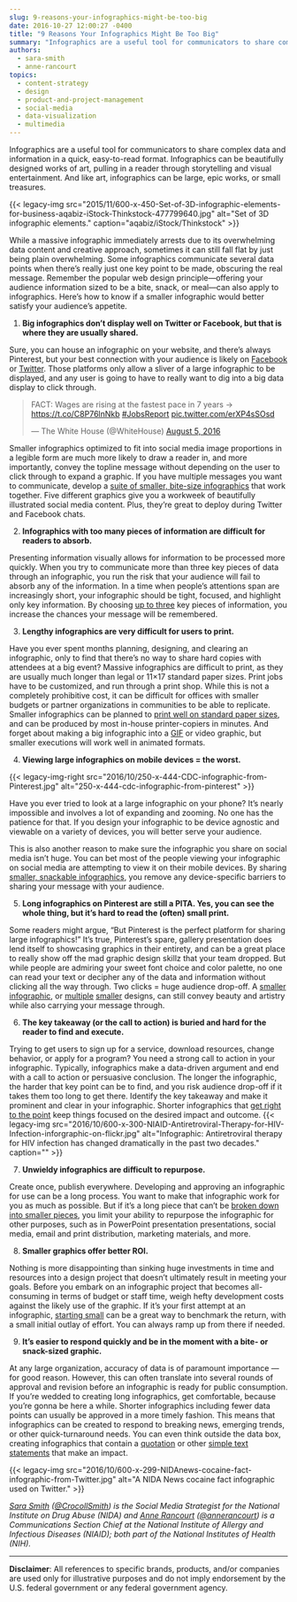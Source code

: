 ```yaml
---
slug: 9-reasons-your-infographics-might-be-too-big
date: 2016-10-27 12:00:27 -0400
title: "9 Reasons Your Infographics Might Be Too Big"
summary: "Infographics are a useful tool for communicators to share complex data and information in a quick, easy-to-read format. Infographics can be beautifully designed works of art, pulling in a reader through storytelling and visual entertainment. And like art, infographics can be large, epic works, or small treasures."
authors:
  - sara-smith
  - anne-rancourt
topics:
  - content-strategy
  - design
  - product-and-project-management
  - social-media
  - data-visualization
  - multimedia
---
```


Infographics are a useful tool for communicators to share complex data and information in a quick, easy-to-read format. Infographics can be beautifully designed works of art, pulling in a reader through storytelling and visual entertainment. And like art, infographics can be large, epic works, or small treasures.

{{< legacy-img src="2015/11/600-x-450-Set-of-3D-infographic-elements-for-business-aqabiz-iStock-Thinkstock-477799640.jpg" alt="Set of 3D infographic elements." caption="aqabiz/iStock/Thinkstock" >}}

While a massive infographic immediately arrests due to its overwhelming data content and creative approach, sometimes it can still fall flat by just being plain overwhelming. Some infographics communicate several data points when there’s really just one key point to be made, obscuring the real message. Remember the popular web design principle—offering your audience information sized to be a bite, snack, or meal—can also apply to infographics. Here’s how to know if a smaller infographic would better satisfy your audience’s appetite.

<ol start="1">
  <li>
    <b>Big infographics don’t display well on Twitter or Facebook, but that is where they are usually shared.</b>
  </li>
</ol>

Sure, you can house an infographic on your website, and there’s always Pinterest, but your best connection with your audience is likely on [Facebook](https://www.facebook.com/ajplusenglish/photos/a.409210322553814.1073741828.407570359384477/502960276512151/) or [Twitter](https://twitter.com/WhiteHouse/status/761596821701529601). Those platforms only allow a sliver of a large infographic to be displayed, and any user is going to have to really want to dig into a big data display to click through.

<blockquote class="twitter-tweet" data-width="500">
  <p lang="en">
    FACT: Wages are rising at the fastest pace in 7 years → <a href="https://t.co/C8P76lnNkb">https://t.co/C8P76lnNkb</a> <a href="https://twitter.com/hashtag/JobsReport?src=hash">#JobsReport</a> <a href="https://t.co/erXP4sSOsd">pic.twitter.com/erXP4sSOsd</a>
  </p>

  <p>
    &mdash; The White House (@WhiteHouse) <a href="https://twitter.com/WhiteHouse/status/761596821701529601">August 5, 2016</a>
  </p>
</blockquote>

Smaller infographics optimized to fit into social media image proportions in a legible form are much more likely to draw a reader in, and more importantly, convey the topline message without depending on the user to click through to expand a graphic. If you have multiple messages you want to communicate, develop a [suite of smaller, bite-size infographics](http://www.nhlbi.nih.gov/health/educational/hearttruth/materials/infographics.htm) that work together. Five different graphics give you a workweek of beautifully illustrated social media content. Plus, they’re great to deploy during Twitter and Facebook chats.

<ol start="2">
  <li>
    <b>Infographics with too many pieces of information are difficult for readers to absorb.</b>
  </li>
</ol>

Presenting information visually allows for information to be processed more quickly. When you try to communicate more than three key pieces of data through an infographic, you run the risk that your audience will fail to absorb any of the information. In a time when people’s attentions span are increasingly short, your infographic should be tight, focused, and highlight only key information. By choosing [up to three](https://www.flickr.com/photos/niaid/27423001115/) key pieces of information, you increase the chances your message will be remembered.

<ol start="3">
  <li>
    <b>Lengthy infographics are very difficult for users to print.</b>
  </li>
</ol>

Have you ever spent months planning, designing, and clearing an infographic, only to find that there’s no way to share hard copies with attendees at a big event? Massive infographics are difficult to print, as they are usually much longer than legal or 11&#215;17 standard paper sizes. Print jobs have to be customized, and run through a print shop. While this is not a completely prohibitive cost, it can be difficult for offices with smaller budgets or partner organizations in communities to be able to replicate. Smaller infographics can be planned to [print well on standard paper sizes](http://www.littletinypieces.co.uk/blog/2015/9/22/the-ultimate-guide-to-hashtags), and can be produced by most in-house printer-copiers in minutes. And forget about making a big infographic into a [GIF](https://twitter.com/WhiteHouse/status/761307597198790657) or video graphic, but smaller executions will work well in animated formats.

<ol start="4">
  <li>
    <b>Viewing large infographics on mobile devices = the worst.</b>
  </li>
</ol>

{{< legacy-img-right src="2016/10/250-x-444-CDC-infographic-from-Pinterest.jpg" alt="250-x-444-cdc-infographic-from-pinterest" >}}

Have you ever tried to look at a large infographic on your phone? It’s nearly impossible and involves a lot of expanding and zooming. No one has the patience for that. If you design your infographic to be device agnostic and viewable on a variety of devices, you will better serve your audience.

This is also another reason to make sure the infographic you share on social media isn’t huge. You can bet most of the people viewing your infographic on social media are attempting to view it on their mobile devices. By sharing [smaller, snackable infographics](https://www.pinterest.com/pin/290763719662575323/), you remove any device-specific barriers to sharing your message with your audience.

<ol start="5">
  <li>
    <b>Long infographics on Pinterest are still a PITA. Yes, you can see the whole thing, but it’s hard to read the (often) small print.</b>
  </li>
</ol>

Some readers might argue, “But Pinterest is the perfect platform for sharing large infographics!” It’s true, Pinterest’s spare, gallery presentation does lend itself to showcasing graphics in their entirety, and can be a great place to really show off the mad graphic design skillz that your team dropped. But while people are admiring your sweet font choice and color palette, no one can read your text or decipher any of the data and information without clicking all the way through. Two clicks = huge audience drop-off. A [smaller infographic](https://www.pinterest.com/pin/290763719666678361/), or [multiple](https://www.flickr.com/photos/niaid/24820368494/) [smaller](https://www.flickr.com/photos/niaid/25332735282/in/photostream/) designs, can still convey beauty and artistry while also carrying your message through.

<ol start="6">
  <li>
    <b>The key takeaway (or the call to action) is buried and hard for the reader to find and execute.</b>
  </li>
</ol>

Trying to get users to sign up for a service, download resources, change behavior, or apply for a program? You need a strong call to action in your infographic. Typically, infographics make a data-driven argument and end with a call to action or persuasive conclusion. The longer the infographic, the harder that key point can be to find, and you risk audience drop-off if it takes them too long to get there. Identify the key takeaway and make it prominent and clear in your infographic. Shorter infographics that [get right to the point](https://www.flickr.com/photos/niaid/27423001115/) keep things focused on the desired impact and outcome. {{< legacy-img src="2016/10/600-x-300-NIAID-Antiretroviral-Therapy-for-HIV-Infection-inforgraphic-on-flickr.jpg" alt="Infographic: Antiretroviral therapy for HIV infection has changed dramatically in the past two decades." caption="" >}}

<ol start="7">
  <li>
    <b>Unwieldy infographics are difficult to repurpose.</b>
  </li>
</ol>

Create once, publish everywhere. Developing and approving an infographic for use can be a long process. You want to make that infographic work for you as much as possible. But if it’s a long piece that can’t be [broken down into smaller pieces](https://nccih.nih.gov/news/multimedia/infographics/yoga), you limit your ability to repurpose the infographic for other purposes, such as in PowerPoint presentation presentations, social media, email and print distribution, marketing materials, and more.

<ol start="8">
  <li>
    <b> Smaller graphics offer better ROI.</b>
  </li>
</ol>

Nothing is more disappointing than sinking huge investments in time and resources into a design project that doesn’t ultimately result in meeting your goals. Before you embark on an infographic project that becomes all-consuming in terms of budget or staff time, weigh hefty development costs against the likely use of the graphic. If it’s your first attempt at an infographic, [starting small](https://www.pinterest.com/pin/290763719664838893/) can be a great way to benchmark the return, with a small initial outlay of effort. You can always ramp up from there if needed.

<ol start="9">
  <li>
    <b> It’s easier to respond quickly and be in the moment with a bite- or snack-sized graphic.</b>
  </li>
</ol>

At any large organization, accuracy of data is of paramount importance &#8212; for good reason. However, this can often translate into several rounds of approval and revision before an infographic is ready for public consumption. If you’re wedded to creating long infographics, get comfortable, because you’re gonna be here a while. Shorter infographics including fewer data points can usually be approved in a more timely fashion. This means that infographics can be created to respond to breaking news, emerging trends, or other quick-turnaround needs. You can even think outside the data box, creating infographics that contain a [quotation](https://www.flickr.com/photos/niaid/26998500732/) or other [simple text statements](https://twitter.com/NIDAnews/status/738828941444689921) that make an impact.

{{< legacy-img src="2016/10/600-x-299-NIDAnews-cocaine-fact-infographic-from-Twitter.jpg" alt="A NIDA News cocaine fact infographic used on Twitter." >}}

[_Sara Smith_](https://www.linkedin.com/in/saramariecrocoll) _([@CrocollSmith](https://twitter.com/CrocollSmith)) is the Social Media Strategist for the National Institute on Drug Abuse (NIDA) and_ [_Anne Rancourt_](https://www.linkedin.com/in/annerancourt) _([@annerancourt](https://twitter.com/AnneRancourt)) is a Communications Section Chief at the National Institute of Allergy and Infectious Diseases (NIAID); both part of the National Institutes of Health (NIH)._


---

**Disclaimer**: All references to specific brands, products, and/or companies are used only for illustrative purposes and do not imply endorsement by the U.S. federal government or any federal government agency.
